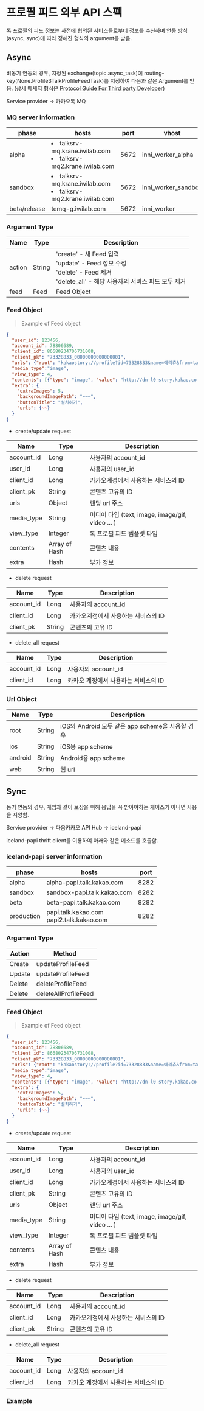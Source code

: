 # 프로필 피드 외부 API 스펙

톡 프로필의 피드 정보는 사전에 협의된 서비스들로부터 정보를 수신하며 연동 방식(async, sync)에 따라 정해진 형식의 argument를 받음. 

## Async

비동기 연동의 경우, 지정된 exchange(topic.async_task)에 routing-key(None.Profile3TalkProfileFeedTask)를 지정하여 다음과 같은 Argument를 받음. (상세 메세지 형식은 <a href="https://github.daumkakao.com/kakaotalk-spam/async_task/wiki/Protocol-Guide-For-Third-party-Developer" />Protocol Guide For Third party Developer</a>)
 
 
Service provider -> 카카오톡 MQ


### MQ server information
 
phase | hosts | port | vhost
--------- | --------- | --------- | ---------
alpha | <li>talksrv-mq.krane.iwilab.com</li><li>talksrv-mq2.krane.iwilab.com</li> | 5672 | inni_worker_alpha
sandbox | <li>talksrv-mq.krane.iwilab.com</li><li>talksrv-mq2.krane.iwilab.com</li> | 5672 | inni_worker_sandbox
beta/release | temq-g.iwilab.com | 5672 | inni_worker

### Argument Type 

Name | Type | Description
--------- | --------- | ---------
action | String | 'create' - 새 Feed 입력<br>'update' - Feed 정보 수정<br>'delete' - Feed 제거<br>'delete_all' - 해당 사용자의 서비스 피드 모두 제거
feed | Feed | Feed Object

### Feed Object

> Example of Feed object

```json
{
  "user_id": 123456,
  "account_id": 78806689,
  "client_id": 86680234706731008, 
  "client_pk": "73328833_00000000000000001",
  "urls": {"root": "kakaostory://profile?id=73328833&name=에리츄&from=talk", "web": "https://story.kakao.com/exolechue"},
  "media_type":"image", 
  "view_type": 4,
  "contents": [{"type": "image", "value": "http://dn-l0-story.kakao.co.kr/dn/byy3jl/hygzGpUHv1/h0UIahVetlRNPG0z3IQ9V0/img_l.jpg?width=480&height=578"}, {"type": "text-4", "value": "test"}], 
  "extra": {
    "extraImages": 5,
    "backgroundImagePath": "~~~",
    "buttonTitle": "설치하기",
    "urls": {~~}
  }
}
```

* create/update request

Name | Type | Description
--------- | --------- | ---------
account_id | Long | 사용자의 account_id
user_id | Long | 사용자의 user_id
client_id | Long | 카카오계정에서 사용하는 서비스의 ID
client_pk | String | 콘텐츠 고유의 ID
urls | Object | 랜딩 url 주소
media_type | String | 미디어 타입 (text, image, image/gif, video ... )
view_type | Integer | 톡 프로필 피드 템플릿 타입
contents | Array of Hash | 콘텐츠 내용
extra | Hash | 부가 정보

* delete request

Name | Type | Description
--------- | --------- | ---------
account_id | Long | 사용자의 account_id
client_id | Long | 카카오계정에서 사용하는 서비스의 ID
client_pk | String | 콘텐츠의 고유 ID

* delete_all request

Name | Type | Description
--------- | --------- | ---------
account_id | Long | 사용자의 account_id
client_id | Long | 카카오 계정에서 사용하는 서비스의 ID

### Url Object

Name | Type | Description
--------- | --------- | ---------
root  | String | iOS와 Android 모두 같은 app scheme을 사용할 경우
ios | String | iOS용 app scheme
android | String | Android용 app scheme
web | String | 웹 url

## Sync

동기 연동의 경우, 게임과 같이 보상을 위해 응답을 꼭 받아야하는 케이스가 아니면 사용을 지양함. 


Service provider -> 다음카카오 API Hub -> iceland-papi

 
iceland-papi thrift client를 이용하여 아래와 같은 메소드를 호출함.

### iceland-papi server information

phase | hosts | port
--------- | --------- | ---------
alpha | alpha-papi.talk.kakao.com | 8282
sandbox | sandbox-papi.talk.kakao.com | 8282
beta | beta-papi.talk.kakao.com | 8282
production | papi.talk.kakao.com<br>papi2.talk.kakao.com | 8282

### Argument Type

Action | Method
--------- | ---------
Create | updateProfileFeed 
Update | updateProfileFeed
Delete | deleteProfileFeed
Delete | deleteAllProfileFeed

### Feed Object

> Example of Feed object

```json
{
  "user_id": 123456,
  "account_id": 78806689,
  "client_id": 86680234706731008, 
  "client_pk": "73328833_00000000000000001",
  "urls": {"root": "kakaostory://profile?id=73328833&name=에리츄&from=talk", "web": "https://story.kakao.com/exolechue"},
  "media_type":"image", 
  "view_type": 4,
  "contents": [{"type": "image", "value": "http://dn-l0-story.kakao.co.kr/dn/byy3jl/hygzGpUHv1/h0UIahVetlRNPG0z3IQ9V0/img_l.jpg?width=480&height=578"}, {"type": "text-4", "value": "test"}], 
  "extra": {
    "extraImages": 5,
    "backgroundImagePath": "~~~",
    "buttonTitle": "설치하기",
    "urls": {~~}
  }
}
```

* create/update request

Name | Type | Description
--------- | --------- | ---------
account_id | Long | 사용자의 account_id
user_id | Long | 사용자의 user_id
client_id | Long | 카카오계정에서 사용하는 서비스의 ID
client_pk | String | 콘텐츠 고유의 ID
urls | Object | 랜딩 url 주소
media_type | String | 미디어 타입 (text, image, image/gif, video ... )
view_type | Integer | 톡 프로필 피드 템플릿 타입
contents | Array of Hash | 콘텐츠 내용
extra | Hash | 부가 정보

* delete request

Name | Type | Description
--------- | --------- | ---------
account_id | Long | 사용자의 account_id
client_id | Long | 카카오계정에서 사용하는 서비스의 ID
client_pk | String | 콘텐츠의 고유 ID

* delete_all request

Name | Type | Description
--------- | --------- | ---------
account_id | Long | 사용자의 account_id
client_id | Long | 카카오 계정에서 사용하는 서비스의 ID

### Example